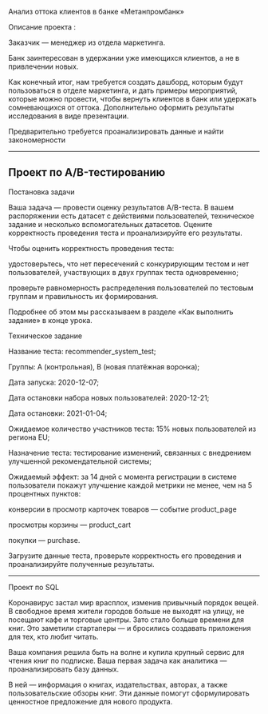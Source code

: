 Анализ оттока клиентов в банке «Метанпромбанк»


Описание проекта :


Заказчик — менеджер из отдела маркетинга. 


Банк заинтересован в удержании уже имеющихся клиентов, а не в привлечении новых.


Как конечный итог, нам требуется создать дашборд, которым будут пользоваться в отделе маркетинга, и дать примеры мероприятий, которые можно провести, чтобы вернуть клиентов в банк или удержать сомневающихся от оттока. Дополнительно оформить результаты исследования в виде презентации.


Предварительно требуется проанализировать данные и найти закономерности


-------------------------------------------------------------------------------------------------------------------------
Проект по А/B-тестированию
-------------------------------------------------------------------------------------------------------------------------

Постановка задачи


Ваша задача — провести оценку результатов A/B-теста. В вашем распоряжении есть датасет с действиями пользователей, техническое задание и несколько вспомогательных датасетов.
Оцените корректность проведения теста и проанализируйте его результаты.


Чтобы оценить корректность проведения теста:


удостоверьтесь, что нет пересечений с конкурирующим тестом и нет пользователей, участвующих в двух группах теста одновременно;


проверьте равномерность распределения пользователей по тестовым группам и правильность их формирования.


Подробнее об этом мы рассказываем в разделе «Как выполнить задание» в конце урока.


Техническое задание


Название теста: recommender_system_test;


Группы: А (контрольная), B (новая платёжная воронка);


Дата запуска: 2020-12-07;


Дата остановки набора новых пользователей: 2020-12-21;


Дата остановки: 2021-01-04;


Ожидаемое количество участников теста: 15% новых пользователей из региона EU;


Назначение теста: тестирование изменений, связанных с внедрением улучшенной рекомендательной системы;


Ожидаемый эффект: за 14 дней с момента регистрации в системе пользователи покажут улучшение каждой метрики не менее, чем на 5 процентных пунктов:


конверсии в просмотр карточек товаров — событие product_page


просмотры корзины — product_cart


покупки — purchase.


Загрузите данные теста, проверьте корректность его проведения и проанализируйте полученные результаты.


-------------------------------------------------------------------------------------------------------------------------
Проект по SQL


Коронавирус застал мир врасплох, изменив привычный порядок вещей. В свободное время жители городов больше не выходят на улицу, не посещают кафе и торговые центры. Зато стало больше времени для книг. Это заметили стартаперы — и бросились создавать приложения для тех, кто любит читать.


Ваша компания решила быть на волне и купила крупный сервис для чтения книг по подписке. Ваша первая задача как аналитика — проанализировать базу данных.


В ней — информация о книгах, издательствах, авторах, а также пользовательские обзоры книг. Эти данные помогут сформулировать ценностное предложение для нового продукта.
